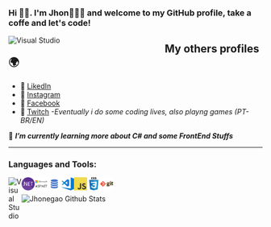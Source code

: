 ### Hi ✌🏾. I'm Jhon👨🏾‍💻 and welcome to my GitHub profile, take a coffe and let's code!

<img align="left" width="310px" alt="Visual Studio" src="https://media.giphy.com/media/6heBQSjt2IoA8/giphy.gif" />

## My others profiles 🌍
- 💙 <a href="https://www.linkedin.com/in/jhonata-simonetto/">LikedIn</a>
- 🧡 <a href="https://instagram.com/simonetto99">Instagram</a>
- 🖤 <a href="https://facebook.com/jhonatasimonetto">Facebook</a>
- 💜 <a href="https://twitch.tv/jhonegao/about">Twitch</a> *-Eventually i do some coding lives, also playng games (PT-BR/EN)*

 🌱 ***I’m currently learning more about C# and some FrontEnd Stuffs***
 
 --- 

### Languages and Tools:
<img align="left" alt="Visual Studio" width="26px" src="https://visualstudio.microsoft.com/wp-content/uploads/2018/11/vsplogo.png" />
<img align="left" alt="dotNetCore" width="26px" src="https://raw.githubusercontent.com/github/explore/93d8a67084f94b2a444e510199a6e7622e5b09a3/topics/dotnet/dotnet.png" />
<img align="left" alt="AspNetCore" width="26px" src="https://raw.githubusercontent.com/github/explore/80688e429a7d4ef2fca1e82350fe8e3517d3494d/topics/aspnet/aspnet.png" />
<img align="left" alt="Databases" width="26px" src="https://raw.githubusercontent.com/github/explore/80688e429a7d4ef2fca1e82350fe8e3517d3494d/topics/sql/sql.png" />
<img align="left" alt="Visual Studio Code" width="26px" src="https://raw.githubusercontent.com/github/explore/80688e429a7d4ef2fca1e82350fe8e3517d3494d/topics/visual-studio-code/visual-studio-code.png" />
<img align="left" alt="JavaScript" width="26px" src="https://raw.githubusercontent.com/github/explore/80688e429a7d4ef2fca1e82350fe8e3517d3494d/topics/javascript/javascript.png" />
<img align="left" alt="CSS3" width="26px" src="https://raw.githubusercontent.com/github/explore/80688e429a7d4ef2fca1e82350fe8e3517d3494d/topics/css/css.png" />
<img align="left" alt="Git" width="26px" src="https://raw.githubusercontent.com/github/explore/80688e429a7d4ef2fca1e82350fe8e3517d3494d/topics/git/git.png" />
<br />
<br />

<img align="left" alt="Jhonegao Github Stats" src="https://github-readme-stats.vercel.app/api?username=Jhonegao&theme=dracula&show_icons=true&hide_border=true&count_private=true" />


<!--
another way
![](https://media.giphy.com/media/6heBQSjt2IoA8/giphy.gif)>

